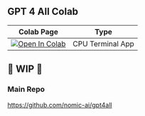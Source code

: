 ## GPT 4 All Colab

| Colab Page | Type
| --- | --- |
[![Open In Colab](https://colab.research.google.com/assets/colab-badge.svg)](https://colab.research.google.com/github/camenduru/gpt4all-colab/blob/main/gpt4all_colab_terminal.ipynb) | CPU Terminal App
      
## 🚦 WIP 🚦

### Main Repo
https://github.com/nomic-ai/gpt4all
